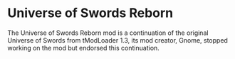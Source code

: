 # Universe of Swords Reborn
The Universe of Swords Reborn mod is a continuation of the original Universe of Swords from tModLoader 1.3, its mod creator, Gnome, stopped working on the mod but endorsed this continuation.

